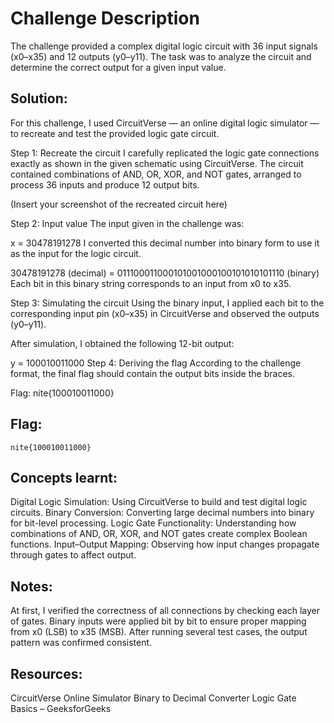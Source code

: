 # Challenge Description
The challenge provided a complex digital logic circuit with 36 input signals (x0–x35) and 12 outputs (y0–y11). The task was to analyze the circuit and determine the correct output for a given input value.

## Solution:
For this challenge, I used CircuitVerse — an online digital logic simulator — to recreate and test the provided logic gate circuit.

Step 1: Recreate the circuit
I carefully replicated the logic gate connections exactly as shown in the given schematic using CircuitVerse.
The circuit contained combinations of AND, OR, XOR, and NOT gates, arranged to process 36 inputs and produce 12 output bits.

(Insert your screenshot of the recreated circuit here)

Step 2: Input value
The input given in the challenge was:

x = 30478191278
I converted this decimal number into binary form to use it as the input for the logic circuit.

30478191278 (decimal) = 011100011000101001000100101010101110 (binary)
Each bit in this binary string corresponds to an input from x0 to x35.

Step 3: Simulating the circuit
Using the binary input, I applied each bit to the corresponding input pin (x0–x35) in CircuitVerse and observed the outputs (y0–y11).

After simulation, I obtained the following 12-bit output:

y = 100010011000
Step 4: Deriving the flag
According to the challenge format, the final flag should contain the output bits inside the braces.

Flag: nite{100010011000}

## Flag:
```
nite{100010011000}
```
## Concepts learnt:
Digital Logic Simulation: Using CircuitVerse to build and test digital logic circuits.
Binary Conversion: Converting large decimal numbers into binary for bit-level processing.
Logic Gate Functionality: Understanding how combinations of AND, OR, XOR, and NOT gates create complex Boolean functions.
Input–Output Mapping: Observing how input changes propagate through gates to affect output.

## Notes:
At first, I verified the correctness of all connections by checking each layer of gates.
Binary inputs were applied bit by bit to ensure proper mapping from x0 (LSB) to x35 (MSB).
After running several test cases, the output pattern was confirmed consistent.

## Resources:
CircuitVerse Online Simulator
Binary to Decimal Converter
Logic Gate Basics – GeeksforGeeks
